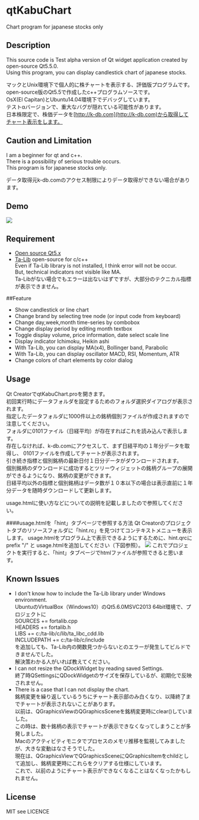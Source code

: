 # qtKabuChart
Chart program for japanese stocks only
## Description
This source code is Test alpha version of Qt widget application created by open-source Qt5.5.0.  
Using this program, you can display candlestick chart of japanese stocks.  

マックとUnix環境下で個人的に株チャートを表示する、評価版プログラムです。  
open-source版のQt5.5で作成したc++プログラムソースです。  
OsX(El Capitan)とUbuntu14.04環境下でデバッグしています。  
テストαバージョンで、重大なバグが隠れている可能性があります。  
日本株限定で、株価データを[http://k-db.com](http://k-db.com)から取得してチャート表示をします。  

## Caution and Limitation
I am a beginner for qt and c++.  
There is a possibility of serious trouble occurs.  
This program is for japanese stocks only.

データ取得元k-db.comのアクセス制限によりデータ取得ができない場合があります。

## Demo
![](https://github.com/narih/qtKabuChart/wiki/images/sosei.png)  

## Requirement
- [Open source Qt5.x](https://www.qt.io/download-open-source/  "ダウンロードページ") 
- [Ta-Lib](http://ta-lib.org/) open-source for c/c++  
Even if Ta-Lib library is not installed, I think error will not be occur.  
But, technical indicators not visible like MA.  
Ta-Libがない場合でもエラーは出ないはずですが、大部分のテクニカル指標が表示できません。  

##Feature
- Show candlestick or line chart
- Change brand by selecting tree node (or input code from keyboard)  
- Change day,week,month time-series by combobox
- Change display period by editing month textbox
- Toggle display volume, price information, date select scale line
- Display indicator Ichimoku, Heikin ashi
- With Ta-Lib, you can display MA(x4), Bollinger band, Parabolic
- With Ta-Lib, you can display oscillator MACD, RSI, Momentum, ATR
- Change colors of chart elements by color dialog

## Usage
Qt CreatorでqtKabuChart.proを開きます。  
初回実行時にデータフォルダを設定するためのフォルダ選択ダイアログが表示されます。  
指定したデータフォルダに1000件以上の銘柄個別ファイルが作成されますので注意してください。  
フォルダに0101ファイル（日経平均）が存在すればこれを読み込んで表示します。  
存在しなければ、k-db.comにアクセスして、まず日経平均の１年分データを取得し、
0101ファイルを作成してチャートが表示されます。  
引き続き指標と個別銘柄の最新日付１日分データがダウンロードされます。  
個別銘柄のダウンロードに成功するとツリーウィジェットの銘柄グループの展開ができるようになり、銘柄の変更ができます。  
日経平均以外の指標と個別銘柄はデータ数が１０本以下の場合は表示直前に１年分データを随時ダウンロードして更新します。  

usage.htmlに使い方などについての説明を記載しましたので参照してください。

####usage.htmlを「hint」タブページで参照する方法
Qt Creatorのプロジェクトタブのリソースフォルダに「hint.rc」を見つけてコンテキストメニューを表示します。
usage.htmlをプログラム上で表示できるようにするために、hint.qrcにprefix "/" と
usage.htmlを追加してください（下図参照）。
![](https://github.com/narih/qtKabuChart/wiki/images/add_resource.png)
これでプロジェクトを実行すると、「hint」タブページでhtmlファイルが参照できると思います。


## Known Issues
- I don't know how to include the Ta-Lib library under Windows environment.  
UbuntuのVirtualBox（Windows10）のQt5.6.0MSVC2013 64bit環境で、プロジェクトに  
SOURCES += fortalib.cpp  
HEADERS  += fortalib.h  
LIBS += c:/ta-lib/c/lib/ta_libc_cdd.lib  
INCLUDEPATH += c:/ta-lib/c/include  
を追加しても、Ta-Lib内の関数見つからないとのエラーが発生してビルドできませんでした。  
解決策わかる人がいれば教えてください。
- I can not resize the QDockWidget by reading saved Settings.  
終了時QSettingsにQDockWidgetのサイズを保存しているが、初期化で反映されません。
- There is a case that I can not display the chart.  
銘柄変更を繰り返しているうちにチャート表示部のみ白くなり、以降終了までチャートが表示されないことがあります。  
以前は、QGraphicsViewのQGraphicsSceneを銘柄変更時にclear()していました。  
この時は、数十銘柄の表示でチャートが表示できなくなってしまうことが多発しました。  
Macのアクティビティモニタでプロセスのメモリ推移を監視してみましたが、大きな変動はなさそうでした。  
現在は、QGraphicsViewでQGraphicsSceneにQGraphicsItemをchildとして追加し、銘柄変更時にこれらをクリアする仕様にしています。  
これで、以前のようにチャート表示ができなくなることはなくなったかもしれません。  

## License
MIT see LICENCE
